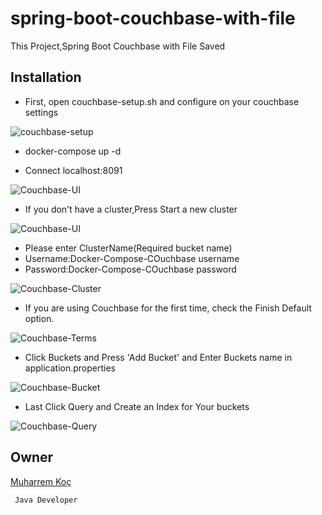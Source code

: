 # spring-boot-couchbase-with-file

This Project,Spring Boot Couchbase with File Saved


## Installation


- First, open couchbase-setup.sh and configure on your couchbase settings


![couchbase-setup](https://user-images.githubusercontent.com/80245013/135096162-5888c0d8-0190-42b1-a785-bd0fbb46d172.png)



- docker-compose up -d


- Connect localhost:8091

![Couchbase-UI](https://user-images.githubusercontent.com/80245013/135096355-2d2f485d-01d9-4a7a-acdf-07ef849bc847.png)


- If you don't have a cluster,Press Start a new cluster


![Couchbase-UI](https://user-images.githubusercontent.com/80245013/135094986-afa110be-6c4a-4e2d-ab8c-05b3bd912975.png)

- Please enter ClusterName(Required bucket name)
- Username:Docker-Compose-COuchbase username
- Password:Docker-Compose-COuchbase password

![Couchbase-Cluster](https://user-images.githubusercontent.com/80245013/135095013-9aefe199-bb74-4b83-80c1-e244587eaccd.png)



- If you are using Couchbase for the first time, check the Finish Default option.

![Couchbase-Terms](https://user-images.githubusercontent.com/80245013/135095546-ce0b0ef2-d5e1-435d-933e-3625297e0f2c.png)




- Click Buckets and Press 'Add Bucket' and Enter Buckets name in application.properties

![Couchbase-Bucket](https://user-images.githubusercontent.com/80245013/135095755-64414c97-8edb-4dc8-8834-cdc4369efaca.png)


- Last Click Query and Create an Index for Your buckets


![Couchbase-Query](https://user-images.githubusercontent.com/80245013/135095909-bea2a5e6-fb3c-4d52-ac9c-734a7816cb62.png)



## Owner
[Muharrem Koç](https://github.com/muharremkoc)

     Java Developer
